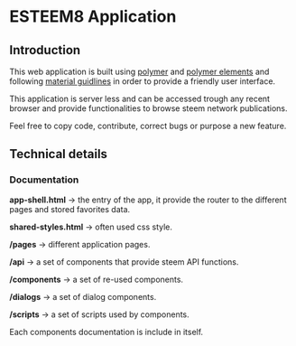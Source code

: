# ESTEEM8 Application

## Introduction
This web application is built using [polymer](https://www.polymer-project.org/1.0/) and [polymer elements](https://elements.polymer-project.org/) and following [material guidlines](https://material.io/guidelines/) in order to provide a friendly user interface.

This application is server less and can be accessed trough any recent browser and provide functionalities to browse steem network publications.

Feel free to copy code, contribute, correct bugs or purpose a new feature.

## Technical details

### Documentation
**app-shell.html** -> the entry of the app, it provide the router to the different pages and stored favorites data.

**shared-styles.html** -> often used css style.

**/pages** -> different application pages.

**/api** -> a set of components that provide steem API functions.

**/components** -> a set of re-used components.

**/dialogs** -> a set of dialog components.

**/scripts** -> a set of scripts used by components.

Each components documentation is include in itself.
